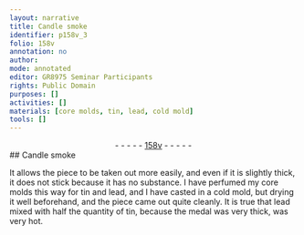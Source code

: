 ```yaml
---
layout: narrative
title: Candle smoke
identifier: p158v_3
folio: 158v
annotation: no
author:
mode: annotated
editor: GR8975 Seminar Participants
rights: Public Domain
purposes: []
activities: []
materials: [core molds, tin, lead, cold mold]
tools: []
---
```


 <div class="folio" align="center">- - - - - <a href="" target="_blank">158v</a> - - - - - </div> 
## Candle smoke

 
It allows the piece to be taken out more easily, and even if it is slightly thick, it does not stick because it has no substance. I have perfumed my <span class="material">core molds</span> this way for <span class="material">tin</span> and <span class="material">lead</span>, and I have casted in a <span class="material">cold mold</span>, but drying it well beforehand, and the piece came out quite cleanly. It is true that lead mixed with half the quantity of tin, because the medal was very thick, was very hot.
 